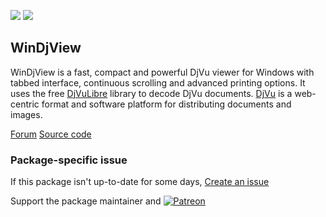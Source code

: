 [![](https://img.shields.io/chocolatey/v/windjview?color=green&label=windjview)](https://chocolatey.org/packages/windjview) [![](https://img.shields.io/chocolatey/dt/windjview)](https://chocolatey.org/packages/windjview)

## WinDjView
WinDjView is a fast, compact and powerful DjVu viewer for Windows with tabbed interface, continuous scrolling and advanced printing options. It uses the free [DjVuLibre](http://djvu.sourceforge.net/) library to decode DjVu documents. [DjVu](http://djvu.org/) is a web-centric format and software platform for distributing documents and images.

[Forum](https://sourceforge.net/p/windjview/discussion/)
[Source code](https://sourceforge.net/p/windjview/code/)

### Package-specific issue
If this package isn't up-to-date for some days, [Create an issue](https://github.com/tunisiano187/Chocolatey-packages/issues/new/choose)

Support the package maintainer and [![Patreon](https://cdn.jsdelivr.net/gh/tunisiano187/Chocolatey-packages@d15c4e19c709e7148588d4523ffc6dd3cd3c7e5e/icons/patreon.png)](https://www.patreon.com/tunisiano)